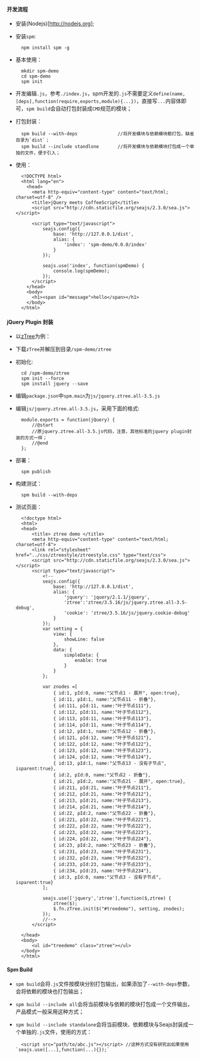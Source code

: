 #### 开发流程
+ 安装(Nodejs)[http://nodejs.org];
+ 安装`spm`:

        npm install spm -g

+ 基本使用：

        mkdir spm-demo
        cd spm-demo
        spm init


+ 开发编辑`.js`，参考`./index.js`，spm开发的`.js`不需要定义`define(name,[deps],function(require,exports,module){...})`，直接写`...`内容体即可，`spm build`会自动打包封装成`CMD`规范的模块；


+ 打包封装：

        spm build --with-deps               //将开发模块与依赖模块都打包，缺省目录为`dist`；
        spm build --include standlone       //将开发模块与依赖模块打包成一个单独的文件，便于引入；

+ 使用：

        <!DOCTYPE html>
        <html lang="en">
          <head>
            <meta http-equiv="content-type" content="text/html; charset=utf-8" />
            <title>jQuery meets CoffeeScript</title>
            <script src="http://cdn.staticfile.org/seajs/2.3.0/sea.js"></script>

            <script type="text/javascript">
                seajs.config({
                    base: 'http://127.0.0.1/dist',
                    alias: {
                        'index': 'spm-demo/0.0.0/index'
                    }
                });

                seajs.use('index', function(spmDemo) {
                    console.log(spmDemo);
                });
            </script>
          </head>
          <body>
            <h1><span id="message">hello</span></h1>
          </body>
        </html>


#### jQuery Plugin 封装
+ 以[zTree](http://www.ztree.me)为例：
+ 下载`zTree`并解压到目录`/spm-demo/ztree`
+ 初始化:

        cd /spm-demo/ztree
        spm init --force
        spm install jquery --save

+ 编辑`package.json`中`spm.main`为`js/jquery.ztree.all-3.5.js`
+ 编辑`js/jquery.ztree.all-3.5.js`，采用下面的格式:

        module.exports = function(jQuery) {
            //@start
            //原jquery.ztree.all-3.5.js代码，注意，其他标准的jquery plugin封装的方式一样；
            //@end
        };
+ 部署：
        
        spm publish

+ 构建测试：

        spm build --with-deps

+ 测试页面：

        <!doctype html>
        <html>
        <head>
            <title> ztree demo </title>
            <meta http-equiv="content-type" content="text/html; charset=utf-8">
            <link rel="stylesheet" href="../css/ztreestyle/ztreestyle.css" type="text/css">
            <script src="http://cdn.staticfile.org/seajs/2.3.0/sea.js"></script>
            <script type="text/javascript">
                <!--
                seajs.config({
                    base: 'http://127.0.0.1/dist',
                    alias: {
                        'jquery': 'jquery/2.1.1/jquery',
                        'ztree':'ztree/3.5.16/js/jquery.ztree.all-3.5-debug',
                        'cookie': 'ztree/3.5.16/js/jquery.cookie-debug'
                    }
                });
                var setting = {
                    view: {
                        showLine: false
                    },
                    data: {
                        simpleData: {
                            enable: true
                        }
                    }
                };

                var znodes =[
                    { id:1, pId:0, name:"父节点1 - 展开", open:true},
                    { id:11, pId:1, name:"父节点11 - 折叠"},
                    { id:111, pId:11, name:"叶子节点111"},
                    { id:112, pId:11, name:"叶子节点112"},
                    { id:113, pId:11, name:"叶子节点113"},
                    { id:114, pId:11, name:"叶子节点114"},
                    { id:12, pId:1, name:"父节点12 - 折叠"},
                    { id:121, pId:12, name:"叶子节点121"},
                    { id:122, pId:12, name:"叶子节点122"},
                    { id:123, pId:12, name:"叶子节点123"},
                    { id:124, pId:12, name:"叶子节点124"},
                    { id:13, pId:1, name:"父节点13 - 没有子节点", isparent:true},
                    { id:2, pId:0, name:"父节点2 - 折叠"},
                    { id:21, pId:2, name:"父节点21 - 展开", open:true},
                    { id:211, pId:21, name:"叶子节点211"},
                    { id:212, pId:21, name:"叶子节点212"},
                    { id:213, pId:21, name:"叶子节点213"},
                    { id:214, pId:21, name:"叶子节点214"},
                    { id:22, pId:2, name:"父节点22 - 折叠"},
                    { id:221, pId:22, name:"叶子节点221"},
                    { id:222, pId:22, name:"叶子节点222"},
                    { id:223, pId:22, name:"叶子节点223"},
                    { id:224, pId:22, name:"叶子节点224"},
                    { id:23, pId:2, name:"父节点23 - 折叠"},
                    { id:231, pId:23, name:"叶子节点231"},
                    { id:232, pId:23, name:"叶子节点232"},
                    { id:233, pId:23, name:"叶子节点233"},
                    { id:234, pId:23, name:"叶子节点234"},
                    { id:3, pId:0, name:"父节点3 - 没有子节点", isparent:true}
                ];

                seajs.use(['jquery','ztree'],function($,ztree) {
                    ztree($);
                    $.fn.zTree.init($("#treedemo"), setting, znodes);
                });
                //-->
            </script>

        </head>
        <body>
            <ul id="treedemo" class="ztree"></ul>
        </body>
        </html>


#### Spm Build
+ `spm build`会将`.js`文件按模块分别打包输出，如果添加了`--with-deps`参数，会将依赖的模块也打包输出；
+ `spm build --include all`会将当前模块与依赖的模块打包成一个文件输出，产品模式一般采用这种方式；
+ `spm build --include standalone`会将当前模块、依赖模块与Seajs封装成一个单独的`.js`文件，使用的方式：

        <script src="path/to/abc.js"></script> //这种方式没有研究出如果使用`seajs.use([...],function(...){});`
        
